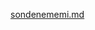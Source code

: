 <p><a target="_blank" rel="noopener noreferrer nofollow" href="http://sondenememi.md">sondenememi.md</a></p>